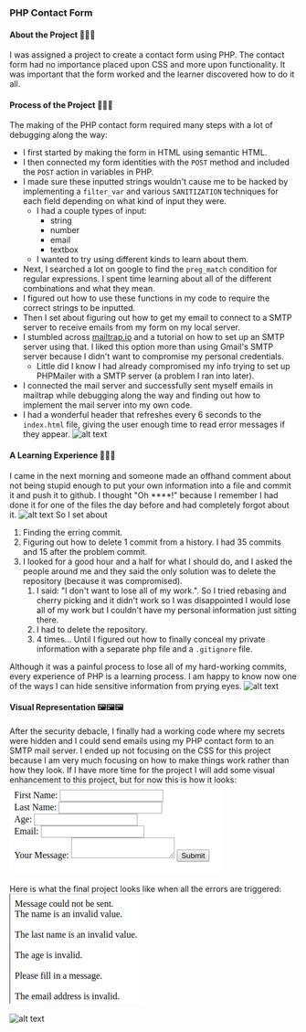 ### PHP Contact Form

#### About the Project 🔎🔎🔎
I was assigned a project to create a contact form using PHP. The contact form had no importance placed upon CSS and more upon functionality. It was important that the form worked and the learner discovered how to do it all.

#### Process of the Project 📐📐📐
The making of the PHP contact form required many steps with a lot of debugging along the way:
- I first started by making the form in HTML using semantic HTML. 
- I then connected my form identities with the `POST` method and included the `POST` action in variables in PHP. 
- I made sure these inputted strings wouldn't cause me to be hacked by implementing a `filter_var` and various `SANITIZATION` techniques for each field depending on what kind of input they were.
    - I had a couple types of input:
        - string
        - number
        - email
        - textbox
    - I wanted to try using different kinds to learn about them.
- Next, I searched a lot on google to find the `preg_match` condition for regular expressions. I spent time learning about all of the different combinations and what they mean.
- I figured out how to use these functions in my code to require the correct strings to be inputted.
- Then I set about figuring out how to get my email to connect to a SMTP server to receive emails from my form on my local server.
- I stumbled across [mailtrap.io](https://mailtrap.io/) and a tutorial on how to set up an SMTP server using that. I liked this option more than using Gmail's SMTP server because I didn't want to compromise my personal credentials.
    - Little did I know I had already compromised my info trying to set up PHPMailer with a SMTP server (a problem I ran into later).
- I connected the mail server and successfully sent myself emails in mailtrap while debugging along the way and finding out how to implement the mail server into my own code.
- I had a wonderful header that refreshes every 6 seconds to the `index.html` file, giving the user enough time to read error messages if they appear.
![alt text](http://giphygifs.s3.amazonaws.com/media/10UtqJNULHPfxe/giphy.gif)

#### A Learning Experience 👷👷👷
I came in the next morning and someone made an offhand comment about not being stupid enough to put your own information into a file and commit it and push it to github. I thought "Oh ****!" because I remember I had done it for one of the files the day before and had completely forgot about it. 
![alt text](https://66.media.tumblr.com/99b0cce28ce28ee9d0a9feec6c1ffcbb/tumblr_msdd8qZAet1sgl0ajo1_500.gif)
So I set about
1. Finding the erring commit.
2. Figuring out how to delete 1 commit from a history.
I had 35 commits and 15 after the problem commit.
3. I looked for a good hour and a half for what I should do, and I asked the people around me and they said the only solution was to delete the repository (because it was compromised).
    1. I said: "I don't want to lose all of my work.". So I tried rebasing and cherry picking and it didn't work so I was disappointed I would lose all of my work but I couldn't have my personal information just sitting there.
    2. I had to delete the repository.
    3. 4 times... Until I figured out how to finally conceal my private information with a separate php file and a `.gitignore` file.

Although it was a painful process to lose all of my hard-working commits, every experience of PHP is a learning process. I am happy to know now one of the ways I can hide sensitive information from prying eyes.
![alt text](https://media3.giphy.com/media/3og0INdmjMr8BIiIlG/giphy.gif)

#### Visual Representation 🖼️🖼️🖼️
After the security debacle, I finally had a working code where my secrets were hidden and I could send emails using my PHP contact form to an SMTP mail server. I ended up not focusing on the CSS for this project because I am very much focusing on how to make things work rather than how they look. If I have more time for the project I will add some visual enhancement to this project, but for now this is how it looks:
![alt text](/img/phpcontactfront.png)

Here is what the final project looks like when all the errors are triggered:
![alt text](/img/fullerrorpage.png)

![alt text](https://media.tenor.com/images/0a56c62c3a94c0a2fd0da12a49543f5b/tenor.gif)